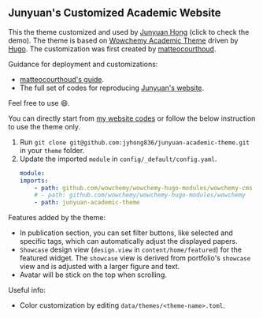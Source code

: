 ## Junyuan's Customized Academic Website

This the theme customized and used by [Junyuan Hong](https://jyhong.gitlab.io) (click to check the demo).
The theme is based on [Wowchemy Academic Theme](https://github.com/wowchemy/starter-hugo-academic) driven by [Hugo](https://gohugo.io/). The customization was first created by [matteocourthoud](https://matteocourthoud.github.io/).

Guidance for deployment and customizations:
* [matteocourthoud's guide](https://matteocourthoud.github.io/post/website/).
* The full set of codes for reproducing [Junyuan's website](https://github.com/jyhong836/jyhong.gitlab.io).

Feel free to use :smile:.

You can directly start from [my website codes](https://github.com/jyhong836/jyhong.gitlab.io) or follow the below instruction to use the theme only.
1. Run `git clone git@github.com:jyhong836/junyuan-academic-theme.git` in your `theme` folder.
2. Update the imported `module` in `config/_default/config.yaml`.
    ```yaml
    module:
    imports:
        - path: github.com/wowchemy/wowchemy-hugo-modules/wowchemy-cms
        # - path: github.com/wowchemy/wowchemy-hugo-modules/wowchemy
        - path: junyuan-academic-theme
    ```

Features added by the theme:
* In publication section, you can set filter buttons, like selected and specific tags, which can automatically adjust the displayed papers.
* `Showcase` design view (`design.view` in `content/home/featured`) for the featured widget. The `showcase` view is derived from portfolio's `showcase` view and is adjusted with a larger figure and text.
* Avatar will be stick on the top when scrolling.

Useful info:
* Color customization by editing `data/themes/<theme-name>.toml`.
